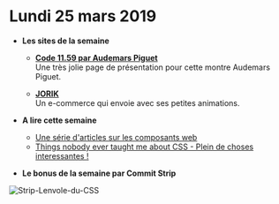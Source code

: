 Lundi 25 mars 2019
===========================

- **Les sites de la semaine**  
   + **[Code 11.59 par Audemars Piguet](https://www.audemarspiguet.com/fr/watch-collection/code1159byap/#!/glass)**  
   Une très jolie page de présentation pour cette montre Audemars Piguet.
   
   + **[JORIK](https://www.jorik.com/)**  
   Un e-commerce qui envoie avec ses petites animations.

- **A lire cette semaine**  
    + [Une série d'articles sur les composants web](https://css-tricks.com/an-introduction-to-web-components/)  
    + [Things nobody ever taught me about CSS - Plein de choses interessantes !](https://medium.com/@devdevcharlie/things-nobody-ever-taught-me-about-css-5d16be8d5d0e)
      
- **Le bonus de la semaine par Commit Strip**  

![Strip-Lenvole-du-CSS](https://www.commitstrip.com/wp-content/uploads/2019/03/Strip-Lenvole-du-CSS-650-final.jpg)
